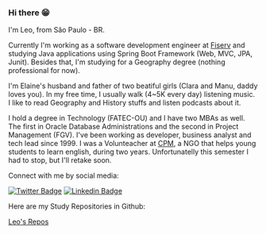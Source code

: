 ### Hi there 😁

I'm Leo, from São Paulo - BR.

Currently I'm working as a software development engineer at [Fiserv](https://www.linkedin.com/company/fiserv/) and studying Java applications using Spring Boot Framework (Web, MVC, JPA, Junit). Besides that, I'm studying for a Geography degree (nothing professional for now).

I'm Elaine's husband and father of two beatiful girls (Clara and Manu, daddy loves you). In my free time, I usually walk (4~5K every day) listening music. I like to read Geography and History stuffs and listen podcasts about it. 

I hold a degree in Technology (FATEC-OU) and I have two MBAs as well. The first in Oracle Database Administrations and the second in Project Management (FGV). I've been working as developer, business analyst and tech lead since 1999. I was a Volunteacher at [CPM](https://www.cidadaopromundo.org/), a NGO that helps young students to learn english, during two years. Unfortunatelly this semester I had to stop, but I'll retake soon.


Connect with me by social media:


[![Twitter Badge](https://img.shields.io/badge/-Twitter-1ca0f1?style=flat-square&labelColor=1ca0f1&logo=twitter&logoColor=white&link=https://twitter.com/leofabalves)](https://twitter.com/leofabalves)
[![Linkedin Badge](https://img.shields.io/badge/-LinkedIn-blue?style=flat-square&logo=Linkedin&logoColor=white&link=https://www.linkedin.com/in/leofabiano/)](https://www.linkedin.com/in/leofabiano/)



Here are my Study Repositories in Github:

[Leo's Repos](https://github.com/leofalves?tab=repositories)

<!--
**leofalves/leofalves** is a ✨ _special_ ✨ repository because its `README.md` (this file) appears on your GitHub profile.

Here are some ideas to get you started:

- 🔭 I’m currently working on ...
- 🌱 I’m currently learning ...
- 👯 I’m looking to collaborate on ...
- 🤔 I’m looking for help with ...
- 💬 Ask me about ...
- 📫 How to reach me: ...
- 😄 Pronouns: ...
- ⚡ Fun fact: ...
-->
